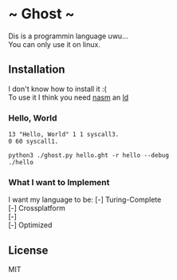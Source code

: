 # ~ Ghost ~
Dis is a programmin language uwu... <br/>
You can only use it on linux.

## Installation
I don't know how to install it :( <br/> 
To use it I think you need [nasm](https://www.nasm.us/) an [ld](https://linux.die.net/man/1/ld)

### Hello, World
```
13 "Hello, World" 1 1 syscall3.
0 60 syscall1.
```

```
python3 ./ghost.py hello.ght -r hello --debug
./hello
```

### What I want to Implement
I want my language to be:
 [-] Turing-Complete <br/>
 [-] Crossplatform <br/>
 [-] <br/>
 [-] Optimized <br/>

## License
MIT

